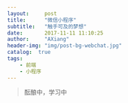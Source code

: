```yaml
---
layout:     post
title:      "微信小程序"
subtitle:   "触手可及的梦想"
date:       2017-11-11 11:10:25
author:     "AXiang"
header-img: "img/post-bg-webchat.jpg"
catalog:  true
tags:
    - 前端
    - 小程序
---
```


> 酝酿中，学习中